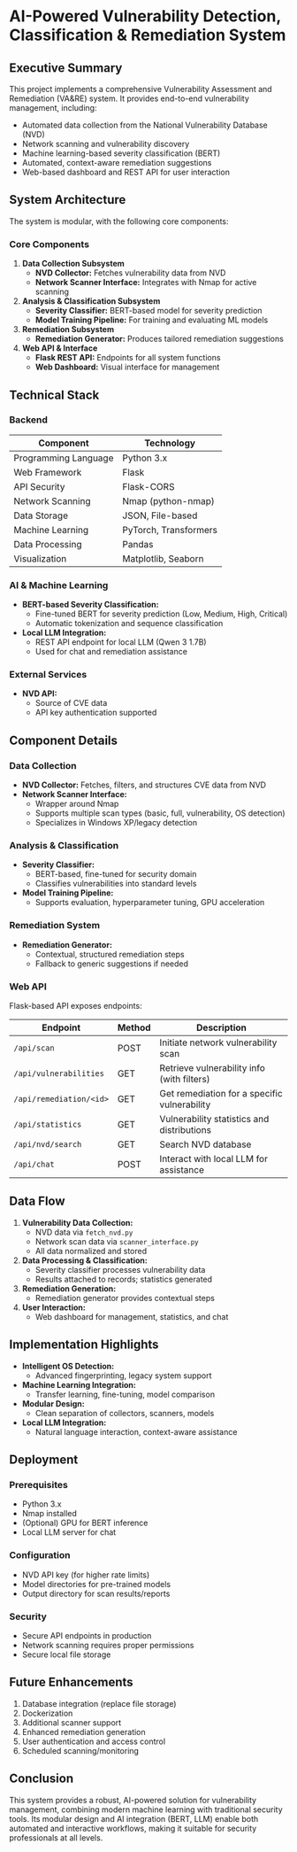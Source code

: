 
# AI-Powered Vulnerability Detection, Classification & Remediation System

## Executive Summary
This project implements a comprehensive Vulnerability Assessment and Remediation (VA&RE) system. It provides end-to-end vulnerability management, including:
- Automated data collection from the National Vulnerability Database (NVD)
- Network scanning and vulnerability discovery
- Machine learning-based severity classification (BERT)
- Automated, context-aware remediation suggestions
- Web-based dashboard and REST API for user interaction

## System Architecture
The system is modular, with the following core components:

### Core Components
1. **Data Collection Subsystem**
   - **NVD Collector:** Fetches vulnerability data from NVD
   - **Network Scanner Interface:** Integrates with Nmap for active scanning
2. **Analysis & Classification Subsystem**
   - **Severity Classifier:** BERT-based model for severity prediction
   - **Model Training Pipeline:** For training and evaluating ML models
3. **Remediation Subsystem**
   - **Remediation Generator:** Produces tailored remediation suggestions
4. **Web API & Interface**
   - **Flask REST API:** Endpoints for all system functions
   - **Web Dashboard:** Visual interface for management

## Technical Stack
### Backend
| Component           | Technology                |
|---------------------|--------------------------|
| Programming Language| Python 3.x               |
| Web Framework       | Flask                    |
| API Security        | Flask-CORS               |
| Network Scanning    | Nmap (python-nmap)       |
| Data Storage        | JSON, File-based         |
| Machine Learning    | PyTorch, Transformers    |
| Data Processing     | Pandas                   |
| Visualization       | Matplotlib, Seaborn      |

### AI & Machine Learning
- **BERT-based Severity Classification:**
  - Fine-tuned BERT for severity prediction (Low, Medium, High, Critical)
  - Automatic tokenization and sequence classification
- **Local LLM Integration:**
  - REST API endpoint for local LLM (Qwen 3 1.7B)
  - Used for chat and remediation assistance

### External Services
- **NVD API:**
  - Source of CVE data
  - API key authentication supported

## Component Details
### Data Collection
- **NVD Collector:** Fetches, filters, and structures CVE data from NVD
- **Network Scanner Interface:**
  - Wrapper around Nmap
  - Supports multiple scan types (basic, full, vulnerability, OS detection)
  - Specializes in Windows XP/legacy detection

### Analysis & Classification
- **Severity Classifier:**
  - BERT-based, fine-tuned for security domain
  - Classifies vulnerabilities into standard levels
- **Model Training Pipeline:**
  - Supports evaluation, hyperparameter tuning, GPU acceleration

### Remediation System
- **Remediation Generator:**
  - Contextual, structured remediation steps
  - Fallback to generic suggestions if needed

### Web API
Flask-based API exposes endpoints:

| Endpoint                        | Method | Description                                 |
|----------------------------------|--------|---------------------------------------------|
| `/api/scan`                     | POST   | Initiate network vulnerability scan         |
| `/api/vulnerabilities`          | GET    | Retrieve vulnerability info (with filters)  |
| `/api/remediation/<id>`         | GET    | Get remediation for a specific vulnerability|
| `/api/statistics`               | GET    | Vulnerability statistics and distributions  |
| `/api/nvd/search`               | GET    | Search NVD database                         |
| `/api/chat`                     | POST   | Interact with local LLM for assistance      |

## Data Flow
1. **Vulnerability Data Collection:**
   - NVD data via `fetch_nvd.py`
   - Network scan data via `scanner_interface.py`
   - All data normalized and stored
2. **Data Processing & Classification:**
   - Severity classifier processes vulnerability data
   - Results attached to records; statistics generated
3. **Remediation Generation:**
   - Remediation generator provides contextual steps
4. **User Interaction:**
   - Web dashboard for management, statistics, and chat

## Implementation Highlights
- **Intelligent OS Detection:**
  - Advanced fingerprinting, legacy system support
- **Machine Learning Integration:**
  - Transfer learning, fine-tuning, model comparison
- **Modular Design:**
  - Clean separation of collectors, scanners, models
- **Local LLM Integration:**
  - Natural language interaction, context-aware assistance

## Deployment
### Prerequisites
- Python 3.x
- Nmap installed
- (Optional) GPU for BERT inference
- Local LLM server for chat

### Configuration
- NVD API key (for higher rate limits)
- Model directories for pre-trained models
- Output directory for scan results/reports

### Security
- Secure API endpoints in production
- Network scanning requires proper permissions
- Secure local file storage

## Future Enhancements
1. Database integration (replace file storage)
2. Dockerization
3. Additional scanner support
4. Enhanced remediation generation
5. User authentication and access control
6. Scheduled scanning/monitoring

## Conclusion
This system provides a robust, AI-powered solution for vulnerability management, combining modern machine learning with traditional security tools. Its modular design and AI integration (BERT, LLM) enable both automated and interactive workflows, making it suitable for security professionals at all levels.
